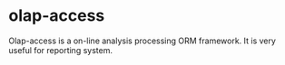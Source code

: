 # olap-access
Olap-access is a on-line analysis processing ORM framework. It is very useful for reporting system.
